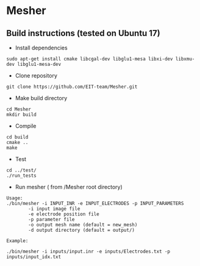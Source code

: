 # Mesher
## Build instructions (tested on Ubuntu 17)

* Install dependencies
```
sudo apt-get install cmake libcgal-dev libglu1-mesa libxi-dev libxmu-dev libglu1-mesa-dev
```

* Clone repository
```
git clone https://github.com/EIT-team/Mesher.git
```

* Make build directory
```
cd Mesher
mkdir build
```
* Compile
```
cd build
cmake ..
make
```

* Test
```
cd ../test/
./run_tests
```

* Run mesher ( from /Mesher root directory)
```
Usage:
./bin/mesher -i INPUT_INR -e INPUT_ELECTRODES -p INPUT_PARAMETERS
        -i input image file
        -e electrode position file
        -p parameter file
        -o output mesh name (default = new_mesh)
        -d output directory (default = output/)
        
Example:

./bin/mesher -i inputs/input.inr -e inputs/Electrodes.txt -p inputs/input_idx.txt
```
